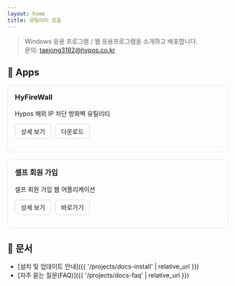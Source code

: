 ```yaml
---
layout: home
title: 유틸리티 모음
---
```


> Windows 응용 프로그램 / 웹 응용프로그램을 소개하고 배포합니다.  
> 문의: taejong3182@hypos.co.kr

## 🔧 Apps

<div class="app-cards">

<div class="app-card">
  <h3>HyFireWall</h3>
  <p>Hypos 해외 IP 차단 방화벽 유틸리티</p>
  <p>
    <a class="btn" href="{{ '/projects/HyFireWall' | relative_url }}">상세 보기</a>
    <a class="btn" href="http://www.newhypos.co.kr/hyFireWall/publish.htm" target="_blank">다운로드</a>
  </p>
</div>

<div class="app-card">
  <h3>셀프 회원 가입</h3>
  <p>셀프 회원 가입 웹 어플리케이션</p>
  <p>
    <a class="btn" href="{{ '/projects/byrRegister' | relative_url }}">상세 보기</a>
    <a class="btn" href="https://byrregister.newhypos.co.kr/" target="_blank">바로가기</a>
  </p>
</div>

</div>

<style>
.app-cards { display:grid; gap:1rem; grid-template-columns: repeat(auto-fit, minmax(260px, 1fr)); }
.app-card { border:1px solid #e5e7eb; border-radius:12px; padding:1rem; }
.app-card h3 { margin-top:0; }
.btn { display:inline-block; padding:.4rem .8rem; margin-right:.3rem; border:1px solid #d1d5db; border-radius:8px; text-decoration:none; }
</style>

## 📄 문서

- [설치 및 업데이트 안내]({{ '/projects/docs-install' | relative_url }})
- [자주 묻는 질문(FAQ)]({{ '/projects/docs-faq' | relative_url }})
